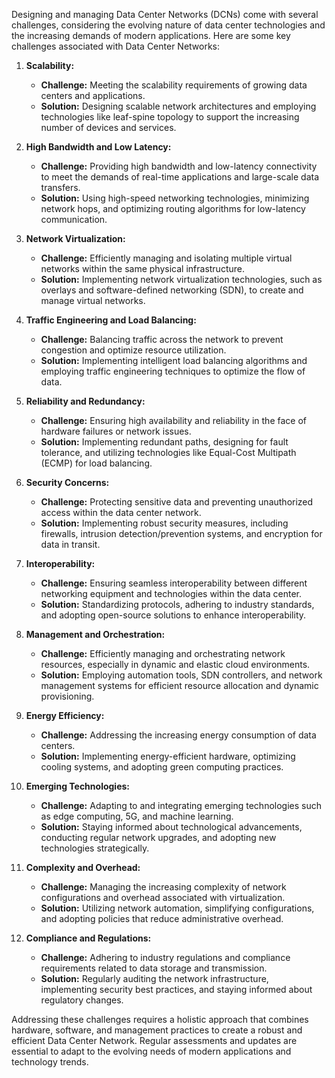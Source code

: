 Designing and managing Data Center Networks (DCNs) come with several challenges, considering the evolving nature of data center technologies and the increasing demands of modern applications. Here are some key challenges associated with Data Center Networks:

1. **Scalability:**
   - **Challenge:** Meeting the scalability requirements of growing data centers and applications.
   - **Solution:** Designing scalable network architectures and employing technologies like leaf-spine topology to support the increasing number of devices and services.

2. **High Bandwidth and Low Latency:**
   - **Challenge:** Providing high bandwidth and low-latency connectivity to meet the demands of real-time applications and large-scale data transfers.
   - **Solution:** Using high-speed networking technologies, minimizing network hops, and optimizing routing algorithms for low-latency communication.

3. **Network Virtualization:**
   - **Challenge:** Efficiently managing and isolating multiple virtual networks within the same physical infrastructure.
   - **Solution:** Implementing network virtualization technologies, such as overlays and software-defined networking (SDN), to create and manage virtual networks.

4. **Traffic Engineering and Load Balancing:**
   - **Challenge:** Balancing traffic across the network to prevent congestion and optimize resource utilization.
   - **Solution:** Implementing intelligent load balancing algorithms and employing traffic engineering techniques to optimize the flow of data.

5. **Reliability and Redundancy:**
   - **Challenge:** Ensuring high availability and reliability in the face of hardware failures or network issues.
   - **Solution:** Implementing redundant paths, designing for fault tolerance, and utilizing technologies like Equal-Cost Multipath (ECMP) for load balancing.

6. **Security Concerns:**
   - **Challenge:** Protecting sensitive data and preventing unauthorized access within the data center network.
   - **Solution:** Implementing robust security measures, including firewalls, intrusion detection/prevention systems, and encryption for data in transit.

7. **Interoperability:**
   - **Challenge:** Ensuring seamless interoperability between different networking equipment and technologies within the data center.
   - **Solution:** Standardizing protocols, adhering to industry standards, and adopting open-source solutions to enhance interoperability.

8. **Management and Orchestration:**
   - **Challenge:** Efficiently managing and orchestrating network resources, especially in dynamic and elastic cloud environments.
   - **Solution:** Employing automation tools, SDN controllers, and network management systems for efficient resource allocation and dynamic provisioning.

9. **Energy Efficiency:**
   - **Challenge:** Addressing the increasing energy consumption of data centers.
   - **Solution:** Implementing energy-efficient hardware, optimizing cooling systems, and adopting green computing practices.

10. **Emerging Technologies:**
    - **Challenge:** Adapting to and integrating emerging technologies such as edge computing, 5G, and machine learning.
    - **Solution:** Staying informed about technological advancements, conducting regular network upgrades, and adopting new technologies strategically.

11. **Complexity and Overhead:**
    - **Challenge:** Managing the increasing complexity of network configurations and overhead associated with virtualization.
    - **Solution:** Utilizing network automation, simplifying configurations, and adopting policies that reduce administrative overhead.

12. **Compliance and Regulations:**
    - **Challenge:** Adhering to industry regulations and compliance requirements related to data storage and transmission.
    - **Solution:** Regularly auditing the network infrastructure, implementing security best practices, and staying informed about regulatory changes.

Addressing these challenges requires a holistic approach that combines hardware, software, and management practices to create a robust and efficient Data Center Network. Regular assessments and updates are essential to adapt to the evolving needs of modern applications and technology trends.
